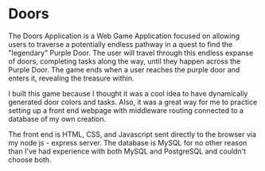 # Doors

The Doors Application is a Web Game Application focused on allowing users to traverse a potentially endless pathway in a quest to find the "legendary" Purple Door.  The user will travel through this endless expanse of doors, completing tasks along the way, until they happen across the Purple Door.  The game ends when a user reaches the purple door and enters it, revealing the treasure within.

I built this game because I thought it was a cool idea to have dynamically generated door colors and tasks.  Also, it was a great way for me to practice setting up a front end webpage with middleware routing connected to a database of my own creation.

The front end is HTML, CSS, and Javascript sent directly to the browser via my node js - express server. The database is MySQL for no other reason than I've had experience with both MySQL and PostgreSQL and couldn't choose both.
